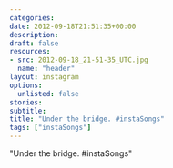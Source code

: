 ```yaml
---
categories:
date: 2012-09-18T21:51:35+00:00
description:
draft: false
resources:
- src: 2012-09-18_21-51-35_UTC.jpg
  name: "header"
layout: instagram
options:
  unlisted: false
stories:
subtitle:
title: "Under the bridge. #instaSongs"
tags: ["instaSongs"]
---
```


"Under the bridge. #instaSongs"
